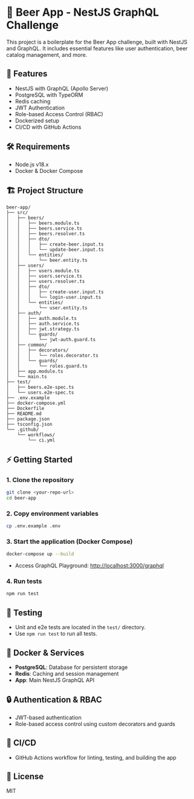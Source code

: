 # 🍺 Beer App - NestJS GraphQL Challenge

This project is a boilerplate for the Beer App challenge, built with NestJS and GraphQL. It includes essential features like user authentication, beer catalog management, and more.

## 🚀 Features

- NestJS with GraphQL (Apollo Server)
- PostgreSQL with TypeORM
- Redis caching
- JWT Authentication
- Role-based Access Control (RBAC)
- Dockerized setup
- CI/CD with GitHub Actions

## 🛠️ Requirements


- Node.js v18.x
- Docker & Docker Compose

## 🏗️ Project Structure

```
beer-app/
├── src/
│   ├── beers/
│   │   ├── beers.module.ts
│   │   ├── beers.service.ts
│   │   ├── beers.resolver.ts
│   │   ├── dto/
│   │   │   ├── create-beer.input.ts
│   │   │   └── update-beer.input.ts
│   │   └── entities/
│   │       └── beer.entity.ts
│   ├── users/
│   │   ├── users.module.ts
│   │   ├── users.service.ts
│   │   ├── users.resolver.ts
│   │   ├── dto/
│   │   │   ├── create-user.input.ts
│   │   │   └── login-user.input.ts
│   │   └── entities/
│   │       └── user.entity.ts
│   ├── auth/
│   │   ├── auth.module.ts
│   │   ├── auth.service.ts
│   │   ├── jwt.strategy.ts
│   │   └── guards/
│   │       └── jwt-auth.guard.ts
│   ├── common/
│   │   ├── decorators/
│   │   │   └── roles.decorator.ts
│   │   └── guards/
│   │       └── roles.guard.ts
│   ├── app.module.ts
│   └── main.ts
├── test/
│   ├── beers.e2e-spec.ts
│   └── users.e2e-spec.ts
├── .env.example
├── docker-compose.yml
├── Dockerfile
├── README.md
├── package.json
├── tsconfig.json
└── .github/
    └── workflows/
        └── ci.yml
```

## ⚡ Getting Started

### 1. Clone the repository

```bash
git clone <your-repo-url>
cd beer-app
```

### 2. Copy environment variables

```bash
cp .env.example .env
```

### 3. Start the application (Docker Compose)

```bash
docker-compose up --build
```

- Access GraphQL Playground: [http://localhost:3000/graphql](http://localhost:3000/graphql)

### 4. Run tests

```bash
npm run test
```

## 🧪 Testing
- Unit and e2e tests are located in the `test/` directory.
- Use `npm run test` to run all tests.

## 🐳 Docker & Services
- **PostgreSQL**: Database for persistent storage
- **Redis**: Caching and session management
- **App**: Main NestJS GraphQL API

## 🔒 Authentication & RBAC
- JWT-based authentication
- Role-based access control using custom decorators and guards

## 🚦 CI/CD
- GitHub Actions workflow for linting, testing, and building the app

## 📄 License
MIT 